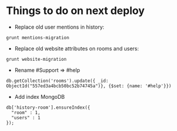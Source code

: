# Things to do on next deploy

* Replace old user mentions in history:
```
grunt mentions-migration
```
* Replace old website attributes on rooms and users:
```
grunt website-migration
```
* Rename #Support => #help
```
db.getCollection('rooms').update({ _id: ObjectId("557ed3a4bcb50bc52b74745a")}, {$set: {name: '#help'}})
```
* Add index MongoDB
```
db['history-room'].ensureIndex({
  "room" : 1,
  "users" : 1
});
```